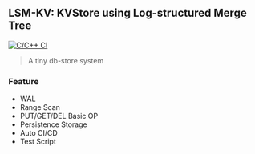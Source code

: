 ## LSM-KV: KVStore using Log-structured Merge Tree

[![C/C++ CI](https://github.com/Musicminion/LSM-DB/actions/workflows/auto-test.yml/badge.svg)](https://github.com/Musicminion/LSM-DB/actions/workflows/auto-test.yml)

> A tiny db-store system

### Feature

- WAL
- Range Scan
- PUT/GET/DEL Basic OP
- Persistence Storage
- Auto CI/CD
- Test Script


